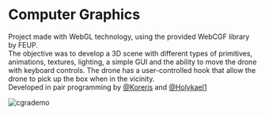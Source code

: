 # Computer Graphics

Project made with WebGL technology, using the provided WebCGF library by FEUP.   
The objective was to develop a 3D scene with different types of primitives, animations, textures, lighting, a simple GUI and the ability to move the drone with keyboard controls. The drone has a user-controlled hook that allow the drone to pick up the box when in the vicinity.    
Developed in pair programming by [@Koreris](https://github.com/Koreris) and [@Holykael1](https://github.com/Holykael1)

![cgrademo](https://cloud.githubusercontent.com/assets/9083330/21509319/a90d05e2-cc7f-11e6-9907-bc2e75efe9f9.gif)
